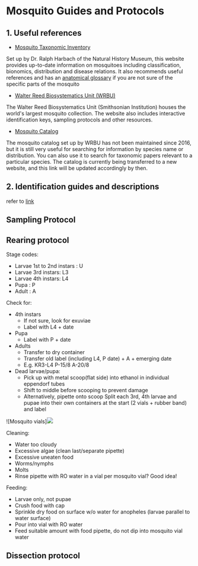 # Mosquito Guides and Protocols

## 1. Useful references<br>

- [Mosquito Taxonomic Inventory](http://mosquito-taxonomic-inventory.info/)

Set up by Dr. Ralph Harbach of the Natural History Museum, this website provides up-to-date information on mosquitoes including classification, bionomics, distribution and disease relations. It also recommends useful references and has an [anatomical glossary](http://mosquito-taxonomic-inventory.info/node/11027) if you are not sure of the specific parts of the mosquito

- [Walter Reed Biosystematics Unit (WRBU)](https://www.wrbu.si.edu/)

The Walter Reed Biosystematics Unit (Smithsonian Institution) houses the world's largest mosquito collection. The website also includes interactive identification keys, sampling protocols and other resources.

- [Mosquito Catalog](http://mosquitocatalog.org/)

The mosquito catalog set up by WRBU has not been maintained since 2016, but it is still very useful for searching for information by species name or distribution. You can also use it to search for taxonomic papers relevant to a particular species.
The catalog is currently being transferred to a new website, and this link will be updated accordingly by then.

## 2. Identification guides and descriptions
refer to [link]()


## Sampling Protocol

## Rearing protocol 
Stage codes:
- Larvae 1st to 2nd instars : U
- Larvae 3rd instars: L3
- Larvae 4th instars: L4
- Pupa : P
- Adult : A

Check for:
- 4th instars
  - If not sure, look for exuviae
  - Label with L4 + date
- Pupa
  - Label with P + date
- Adults
  - Transfer to dry container
  - Transfer old label (including L4, P date) + A + emerging date 
  - E.g. KR3-L4 
         P-15/8 
         A-20/8
- Dead larvae/pupa:
  - Pick up with metal scoop(flat side) into ethanol in individual eppendorf tubes
  - Shift to middle before scooping to prevent damage
  - Alternatively, pipette onto scoop
Split each 3rd, 4th larvae and pupae into their own containers at the start (2 vials + rubber band) and label

![Mosquito vials]<img src= "https://github.com/ReproLab/_lab_readme/tree/master/mosquito_images/mosquito_vials.jpg">

Cleaning:
- Water too cloudy
- Excessive algae (clean last/separate pipette)
- Excessive uneaten food 
- Worms/nymphs
- Molts
- Rinse pipette with RO water in a vial per mosquito vial? Good idea!

Feeding:
- Larvae only, not pupae
- Crush food with cap 
- Sprinkle dry food on surface w/o water for anopheles (larvae parallel to water surface)
- Pour into vial with RO water 
- Feed suitable amount with food pipette, do not dip into mosquito vial water

## Dissection protocol


